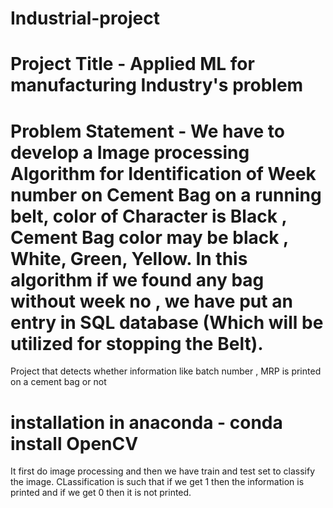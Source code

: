 # Industrial-project
# Project Title - Applied ML for manufacturing Industry's problem

# Problem Statement - We have to develop a Image processing Algorithm for Identification of Week number on Cement Bag on a running belt, color of Character is Black , Cement Bag color may be black , White, Green, Yellow. In this algorithm if we found any bag without week no , we have put an entry in SQL database (Which will be utilized for stopping the Belt).

Project that detects whether information like batch number , MRP is printed on a cement bag or not

# installation in anaconda - conda install OpenCV

It first do image processing and then we have train and test set to classify the image. CLassification is such that if we get 1 then the information is printed and if we get 0 then it is not printed.
